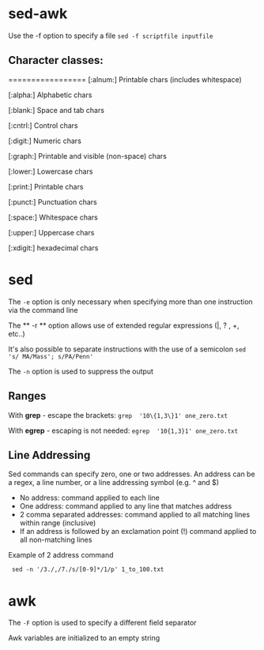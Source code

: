 # sed-awk #

Use the -f option to specify a file 
```sed -f scriptfile inputfile```

## Character classes: ##
=================
[:alnum:] Printable chars (includes whitespace)

[:alpha:] Alphabetic chars

[:blank:] Space and tab chars

[:cntrl:] Control chars

[:digit:] Numeric chars

[:graph:] Printable and visible (non-space) chars

[:lower:] Lowercase chars

[:print:] Printable chars

[:punct:] Punctuation chars

[:space:] Whitespace chars

[:upper:] Uppercase chars

[:xdigit:] hexadecimal chars


# sed #

The ```-e``` option is only necessary when specifying more than one instruction via the command line

The ** -r ** option allows use of extended regular expressions (|, ? , +, etc..)

It's also possible to separate instructions with the use of a semicolon
```sed 's/ MA/Mass'; s/PA/Penn'```

The ```-n``` option is used to suppress the output 

## Ranges ##
With **grep** - escape the brackets: ```grep  '10\{1,3\}1' one_zero.txt ``` 

With **egrep** - escaping is not needed: ```egrep  '10{1,3}1' one_zero.txt ```

## Line Addressing ##
Sed commands can specify zero, one or two addresses. An address can be a regex, a line number, or a line addressing symbol (e.g. ^ and $)

- No address: command applied to each line
- One address: command applied to any line that matches address
- 2 comma separated addresses: command applied to all matching lines within range (inclusive)
- If an address is followed by an exclamation point (!) command applied to all non-matching lines

Example of 2 address command
```
 sed -n '/3./,/7./s/[0-9]*/1/p' 1_to_100.txt 
```


# awk #
The ```-F``` option is used to specify a different field separator

Awk variables are initialized to an empty string
